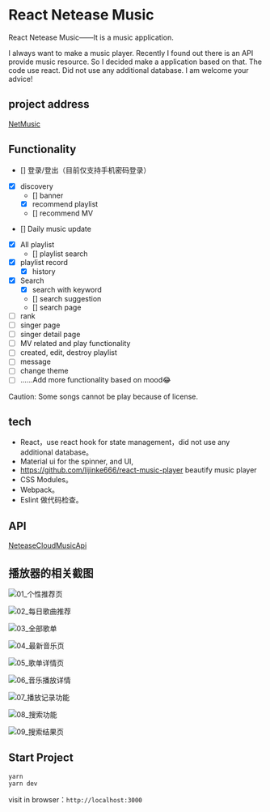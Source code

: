 # React Netease Music

React Netease Music——It is a music application.

I always want to make a music player. Recently I found out there is an API provide music resource. So I decided
make a application based on that. The code use react. Did not use any additional database. I am welcome your
advice!

## project address

[NetMusic](https://netmusic-eebee.web.app/)

## Functionality

- [] 登录/登出（目前仅支持手机密码登录）
- [x] discovery
  - [] banner
  - [x] recommend playlist
  - [] recommend MV
- [] Daily music update
- [x] All playlist
  - [] playlist search
- [x] playlist record
  - [x] history
- [x] Search
  - [x] search with keyword
  - [] search suggestion
  - [] search page
- [ ] rank
- [ ] singer page
- [ ] singer detail page
- [ ] MV related and play functionality
- [ ] created, edit, destroy playlist
- [ ] message
- [ ] change theme
- [ ] ......Add more functionality based on mood😂

Caution: Some songs cannot be play because of license.

## tech

- React，use react hook for state management，did not use any additional database。
- Material ui for the spinner, and UI,
- https://github.com/lijinke666/react-music-player beautify music player
- CSS Modules。
- Webpack。
- Eslint 做代码检查。

## API

[NeteaseCloudMusicApi](https://binaryify.github.io/NeteaseCloudMusicApi)

## 播放器的相关截图

![01_个性推荐页](./resources/01_个性推荐页.png)

![02_每日歌曲推荐](./resources/02_每日歌曲推荐.png)

![03_全部歌单](./resources/03_全部歌单.png)

![04_最新音乐页](./resources/04_最新音乐页.png)

![05_歌单详情页](./resources/05_歌单详情页.png)

![06_音乐播放详情](./resources/06_音乐播放详情.png)

![07_播放记录功能](./resources/07_播放记录功能.png)

![08_搜索功能](./resources/08_搜索功能.png)

![09_搜索结果页](./resources/09_搜索结果页.png)

## Start Project

```
yarn
yarn dev
```

visit in browser：`http://localhost:3000`

